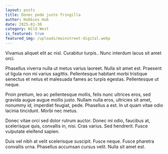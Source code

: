 ```yaml
---
layout: posts
title: Donec pede justo fringilla
author: Hobbies Hub
date: 2025-01-30
category: Wild West
is_featured: true
featured_img: /uploads/mainstreet-digital.webp
---
```

 Vivamus aliquet elit ac nisl. Curabitur turpis.. Nunc interdum lacus sit amet orci.



Phasellus viverra nulla ut metus varius laoreet. Nulla sit amet est. Praesent ut ligula non mi varius sagittis. Pellentesque habitant morbi tristique senectus et netus et malesuada fames ac turpis egestas. Pellentesque ut neque.



Proin pretium, leo ac pellentesque mollis, felis nunc ultrices eros, sed gravida augue augue mollis justo. Nullam nulla eros, ultricies sit amet, nonummy id, imperdiet feugiat, pede. Phasellus a est. In ut quam vitae odio lacinia tincidunt. Morbi nec metus.



Donec vitae orci sed dolor rutrum auctor. Donec mi odio, faucibus at, scelerisque quis, convallis in, nisi. Cras varius. Sed hendrerit. Fusce vulputate eleifend sapien.



Duis vel nibh at velit scelerisque suscipit. Fusce neque. Fusce pharetra convallis urna. Phasellus accumsan cursus velit. Nulla sit amet est.
